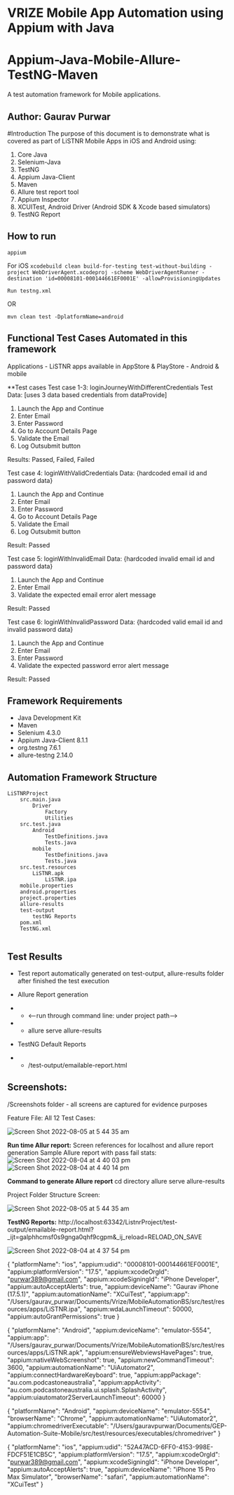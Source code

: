 # VRIZE Mobile App Automation using Appium with Java

# Appium-Java-Mobile-Allure-TestNG-Maven
A test automation framework for Mobile applications.

## Author: Gaurav Purwar


#Introduction
The purpose of this document is to demonstrate what is covered as part of LiSTNR Mobile Apps in iOS and Android using:
1. Core Java
2. Selenium-Java
3. TestNG
4. Appium Java-Client
5. Maven
6. Allure test report tool
7. Appium Inspector
8. XCUITest, Android Driver (Android SDK & Xcode based simulators)
9. TestNG Report


## How to run

`appium`

For iOS
`xcodebuild clean build-for-testing test-without-building -project WebDriverAgent.xcodeproj -scheme WebDriverAgentRunner -destination 'id=00008101-000144661EF0001E' -allowProvisioningUpdates`

`Run testng.xml`

OR

`mvn clean test -DplatformName=android`

## Functional Test Cases Automated in this framework

Applications  - LiSTNR apps available in AppStore & PlayStore - Android & mobile

**Test cases
Test case 1-3: loginJourneyWithDifferentCredentials 
Test Data: [uses 3 data based credentials from dataProvide]
1.	Launch the App and Continue
2.	Enter Email 
3.  Enter Password
4.  Go to Account Details Page
5.  Validate the Email 
6.  Log Outsubmit button

Results: Passed, Failed, Failed

Test case 4: loginWithValidCredentials 
Data: {hardcoded email id and password data}
1.	Launch the App and Continue
2.	Enter Email 
3.  Enter Password
4.  Go to Account Details Page
5.  Validate the Email 
6.  Log Outsubmit button

Result: Passed

Test case 5: loginWithInvalidEmail
Data: {hardcoded invalid email id and password data}
1.	Launch the App and Continue
2.	Enter Email 
3.  Validate the expected email error alert message

Result: Passed

Test case 6: loginWithInvalidPassword
Data: {hardcoded valid email id and invalid password data}
1.	Launch the App and Continue
2.	Enter Email 
3.  Enter Password
4.  Validate the expected password error alert message

Result: Passed


## Framework Requirements
* Java Development Kit
* Maven
* Selenium 4.3.0
* Appium Java-Client 8.1.1
* org.testng 7.6.1
* allure-testng 2.14.0






## Automation Framework Structure

```
LiSTNRProject
	src.main.java
		Driver
      		Factory
      		Utilities	
	src.test.java
		Android
			TestDefinitions.java
			Tests.java
		mobile
			TestDefinitions.java
			Tests.java
	src.test.resources
		LiSTNR.apk
    		LiSTNR.ipa
	mobile.properties
  	android.properties
  	project.properties
	allure-results
	test-output
		testNG Reports
	pom.xml
	TestNG.xml
		
```




## Test Results
* Test report automatically generated on test-output, allure-results folder after finished the test execution
* Allure Report generation
* * <--run through command line: under project path-->
* * allure serve allure-results 


* TestNG Default Reports
* * /test-output/emailable-report.html


## Screenshots:
/Screenshots folder - all screens are captured for evidence purposes

Feature File: All 12 Test Cases:

![Screen Shot 2022-08-05 at 5 44 35 am](https://user-images.githubusercontent.com/8833241/182939269-bb4b1a71-9d01-4f16-9be5-6a8e9afff566.png)


**Run time Allur report:**
Screen references for localhost and allure report generation
Sample Allure report with pass fail stats:
![Screen Shot 2022-08-04 at 4 40 03 pm](https://user-images.githubusercontent.com/8833241/182939718-a5ec8c66-e25a-47ad-883e-dc72d325ec43.png)
![Screen Shot 2022-08-04 at 4 40 14 pm](https://user-images.githubusercontent.com/8833241/182939734-4cacdc6b-e911-4b0f-af6c-580c5517a9e0.png)


**Command to generate Allure report**
cd directory
allure serve allure-results

Project Folder Structure Screen:

![Screen Shot 2022-08-05 at 5 44 35 am](https://user-images.githubusercontent.com/8833241/182940234-89dc0a1b-f556-4e40-af8c-afbd25fbae1f.png)


**TestNG Reports:**
http://localhost:63342/ListnrProject/test-output/emailable-report.html?_ijt=galphhcmsf0s9gnga0qhf9cgpm&_ij_reload=RELOAD_ON_SAVE

![Screen Shot 2022-08-04 at 4 37 54 pm](https://user-images.githubusercontent.com/8833241/182939963-07067ae7-0ae4-4ba5-8c97-0c59479eda11.png)



{
"platformName": "ios",
"appium:udid": "00008101-000144661EF0001E",
"appium:platformVersion": "17.5",
"appium:xcodeOrgId": "purwar389@gmail.com",
"appium:xcodeSigningId": "iPhone Developer",
"appium:autoAcceptAlerts": true,
"appium:deviceName": "Gaurav iPhone (17.5.1)",
"appium:automationName": "XCuiTest",
"appium:app": "/Users/gaurav_purwar/Documents/Vrize/MobileAutomationBS/src/test/resources/apps/LiSTNR.ipa",
"appium:wdaLaunchTimeout": 50000,
"appium:autoGrantPermissions": true
}

{
"platformName": "Android",
"appium:deviceName": "emulator-5554",
"appium:app": "/Users/gaurav_purwar/Documents/Vrize/MobileAutomationBS/src/test/resources/apps/LiSTNR.apk",
"appium:ensureWebviewsHavePages": true,
"appium:nativeWebScreenshot": true,
"appium:newCommandTimeout": 3600,
"appium:automationName": "UiAutomator2",
"appium:connectHardwareKeyboard": true,
"appium:appPackage": "au.com.podcastoneaustralia",
"appium:appActivity": "au.com.podcastoneaustralia.ui.splash.SplashActivity",
"appium:uiautomator2ServerLaunchTimeout": 60000
}


{
"platformName": "Android",
"appium:deviceName": "emulator-5554",
"browserName": "Chrome",
"appium:automationName": "UiAutomator2",
"appium:chromedriverExecutable": "/Users/gauravpurwar/Documents/GEP-Automation-Suite-Mobile/src/test/resources/executables/chromedriver"
}



{
"platformName": "ios",
"appium:udid": "52A47ACD-6FF0-4153-998E-FDCF51E1CB5C",
"appium:platformVersion": "17.5",
"appium:xcodeOrgId": "purwar389@gmail.com",
"appium:xcodeSigningId": "iPhone Developer",
"appium:autoAcceptAlerts": true,
"appium:deviceName": "iPhone 15 Pro Max Simulator",
"browserName": "safari",
"appium:automationName": "XCuiTest"
}
